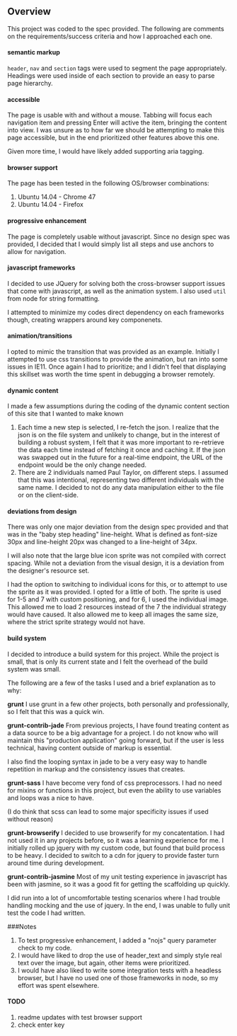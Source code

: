 ## Overview
This project was coded to the spec provided.  The following are comments on the requirements/success criteria and how I approached each one.

#### semantic markup
`header`, `nav` and `section` tags were used to segment the page appropriately.  Headings were used inside of each section to provide an easy to parse page hierarchy.
#### accessible
The page is usable with and without a mouse.  Tabbing will focus each navigation item and pressing Enter will active the item, bringing the content into view.
I was unsure as to how far we should be attempting to make this page accessible, but in the end prioritized other features above this one.

Given more time, I would have likely added supporting aria tagging.
#### browser support
The page has been tested in the following OS/browser combinations:
1. Ubuntu 14.04 - Chrome 47
2. Ubuntu 14.04 - Firefox

#### progressive enhancement
The page is completely usable without javascript.  Since no design spec was provided, I decided that I would simply list all steps and use anchors to allow for navigation.

#### javascript frameworks
I decided to use JQuery for solving both the cross-browser support issues that come with javascript, as well as the animation system.  I also used `util` from node for string formatting.

I attempted to minimize my codes direct dependency on each frameworks though, creating wrappers around key componenets.

#### animation/transitions
I opted to mimic the transition that was provided as an example.  Initially I attempted to use css transitions to provide the animation, but ran into some issues in IE11.  Once again I had to prioritize; and I didn't feel that displaying this skillset was worth the time spent in debugging a browser remotely.

#### dynamic content
I made a few assumptions during the coding of the dynamic content section of this site that I wanted to make known
1. Each time a new step is selected, I re-fetch the json.  I realize that the json is on the file system and unlikely to change, but in the interest of building a robust system, I felt that it was more important to re-retrieve the data each time instead of fetching it once and caching it.  If the json was swapped out in the future for a real-time endpoint, the URL of the endpoint would be the only change needed.
2. There are 2 individuals named Paul Taylor, on different steps.  I assumed that this was intentional, representing two different individuals with the same name.  I decided to not do any data manipulation either to the file or on the client-side.

#### deviations from design
There was only one major deviation from the design spec provided and that was in the "baby step heading" line-height.  What is defined as font-size 30px and line-height 20px was changed to a line-height of 34px.

I will also note that the large blue icon sprite was not compiled with correct spacing.  While not a deviation from the visual design, it is a deviation from the designer's resource set.

I had the option to switching to individual icons for this, or to attempt to use the sprite as it was provided.  I opted for a little of both.
The sprite is used for 1-5 and 7 with custom positioning, and for 6, I used the individual image.  This allowed me to load 2 resources instead of the 7 the individual strategy would have caused.  It also allowed me to keep all images the same size, where the strict sprite strategy would not have.

#### build system
I decided to introduce a build system for this project.  While the project is small, that is only its current state and I felt the overhead of the build system was small.

The following are a few of the tasks I used and a brief explanation as to why:

**grunt**
I use grunt in a few other projects, both personally and professionally, so I felt that this was a quick win.

**grunt-contrib-jade**
From previous projects, I have found treating content as a data source to be a big advantage for a project.  I do not know who will maintain this "production application" going forward, but if the user is less technical, having content outside of markup is essential.

I also find the looping syntax in jade to be a very easy way to handle repetition in markup and the consistency issues that creates.

**grunt-sass**
I have become very fond of css preprocessors.  I had no need for mixins or functions in this project, but even the ability to use variables and loops was a nice to have.

(I do think that scss can lead to some major specificity issues if used without reason)

**grunt-browserify**
I decided to use browserify for my concatentation.  I had not used it in any projects before, so it was a learning experience for me.  I initially rolled up jquery with my custom code, but found that build process to be heavy.  I decided to switch to a cdn for jquery to provide faster turn around time during development.

**grunt-contrib-jasmine**
Most of my unit testing experience in javascript has been with jasmine, so it was a good fit for getting the scaffolding up quickly.

I did run into a lot of uncomfortable testing scenarios where I had trouble handling mocking and the use of jquery.  In the end, I was unable to fully unit test the code I had written.

###Notes
1. To test progressive enhancement, I added a "nojs" query parameter check to my code.
2. I would have liked to drop the use of header_text and simply style real text over the image, but again, other items were prioritized.
3. I would have also liked to write some integration tests with a headless browser, but I have no used one of those frameworks in node, so my effort was spent elsewhere.


#### TODO
1. readme updates with test browser support
1. check enter key